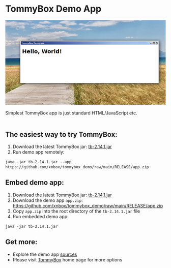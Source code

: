 # TommyBox Demo App

![TommyBox Demo App](screenshot.png)

Simplest TommyBox app is just standard HTML/JavaScript etc.<br><br>
<h2>The easiest way to try TommyBox:</h2>

<ol>
	<li>Download the latest TommyBox jar: <a href="https://github.com/xnbox/tommybox/releases/download/v2.14.1/tb-2.14.1.jar">tb-2.14.1.jar</a></li>
	<li>Run demo app remotely:</li>
</ol>

```text
java -jar tb-2.14.1.jar --app https://github.com/xnbox/tommybox_demo/raw/main/RELEASE/app.zip
```

<h2>Embed demo app:</h2>

<ol>
	<li>Download the latest TommyBox jar: <a href="https://github.com/xnbox/tommybox/releases/download/v2.14.1/tb-2.14.1.jar">tb-2.14.1.jar</a></li>
	<li>Download the demo app <code>app.zip</code>: <a href="https://github.com/xnbox/tommybox_demo/raw/main/RELEASE/app.zip">https://github.com/xnbox/tommybox_demo/raw/main/RELEASE/app.zip</a></li>
	<li>Copy <code>app.zip</code> into the root directory of the <code>tb-2.14.1.jar</code> file</li>
	<li>Run embedded demo app:</li>
</ol>

```text
java -jar tb-2.14.1.jar
```

<h2>Get more:</h2>

<ul>
	<li>Explore the demo app <a href="https://github.com/xnbox/tommybox_demo/tree/main/app">sources</a><br></li>
	<li>Please visit <a href="https://github.com/xnbox/tommybox">TommyBox</a> home page for more options</li>
</ul>

